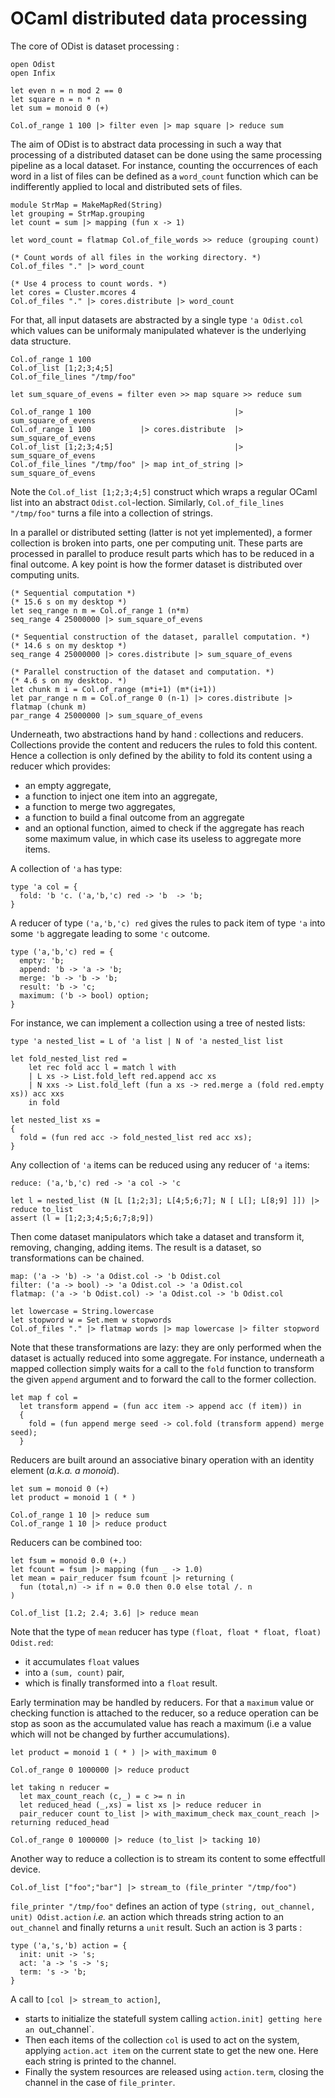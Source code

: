 OCaml distributed data processing
=================================

The core of ODist is dataset processing :

    open Odist
    open Infix

    let even n = n mod 2 == 0
    let square n = n * n
    let sum = monoid 0 (+)

    Col.of_range 1 100 |> filter even |> map square |> reduce sum

The aim of ODist is to abstract data processing in such a way
that processing of a distributed dataset can be done
using the same processing pipeline as a local dataset.
For instance, counting the occurrences of each word in a list of files
can be defined as a `word_count` function which can be indifferently applied 
to local and distributed sets of files.

    module StrMap = MakeMapRed(String)
    let grouping = StrMap.grouping
    let count = sum |> mapping (fun x -> 1)
    
    let word_count = flatmap Col.of_file_words >> reduce (grouping count)

    (* Count words of all files in the working directory. *)
    Col.of_files "." |> word_count

    (* Use 4 process to count words. *)
    let cores = Cluster.mcores 4
    Col.of_files "." |> cores.distribute |> word_count

For that, all input datasets are abstracted by a single type `'a Odist.col`
which values can be uniformaly manipulated
whatever is the underlying data structure.

    Col.of_range 1 100
    Col.of_list [1;2;3;4;5]
    Col.of_file_lines "/tmp/foo"

    let sum_square_of_evens = filter even >> map square >> reduce sum

    Col.of_range 1 100                                |> sum_square_of_evens
    Col.of_range 1 100           |> cores.distribute  |> sum_square_of_evens
    Col.of_list [1;2;3;4;5]                           |> sum_square_of_evens
    Col.of_file_lines "/tmp/foo" |> map int_of_string |> sum_square_of_evens

Note the `Col.of_list [1;2;3;4;5]` construct which wraps a regular OCaml list into an abstract `Odist.col`-lection.
Similarly, `Col.of_file_lines "/tmp/foo"` turns a file into a collection of strings.

In a parallel or distributed setting (latter is not yet implemented),
a former collection is broken into parts, one per computing unit.
These parts are processed in parallel to produce result parts
which has to be reduced in a final outcome.
A key point is how the former dataset is distributed over computing units.

    (* Sequential computation *)
    (* 15.6 s on my desktop *)
    let seq_range n m = Col.of_range 1 (n*m)
    seq_range 4 25000000 |> sum_square_of_evens

    (* Sequential construction of the dataset, parallel computation. *)
    (* 14.6 s on my desktop *)
    seq_range 4 25000000 |> cores.distribute |> sum_square_of_evens

    (* Parallel construction of the dataset and computation. *)
    (* 4.6 s on my desktop. *)
    let chunk m i = Col.of_range (m*i+1) (m*(i+1))
    let par_range n m = Col.of_range 0 (n-1) |> cores.distribute |> flatmap (chunk m)
    par_range 4 25000000 |> sum_square_of_evens

Underneath, two abstractions hand by hand : collections and reducers.
Collections provide the content and reducers the rules to fold this content.
Hence a collection is only defined by the ability to fold its content using a reducer which provides:
- an empty aggregate,
- a function to inject one item into an aggregate,
- a function to merge two aggregates,
- a function to build a final outcome from an aggregate
- and an optional function, aimed to check if the aggregate has reach some maximum value, in which case its useless to aggregate more items.

A collection of `'a` has type:
     
    type 'a col = {
      fold: 'b 'c. ('a,'b,'c) red -> 'b  -> 'b;
    }

A reducer of type `('a,'b,'c) red` gives the rules to pack item of type `'a` into some `'b` aggregate leading to some `'c` outcome.

    type ('a,'b,'c) red = {
      empty: 'b;
      append: 'b -> 'a -> 'b;
      merge: 'b -> 'b -> 'b; 
      result: 'b -> 'c;
      maximum: ('b -> bool) option; 
    }
    
For instance, we can implement a collection using a tree of nested lists:

    type 'a nested_list = L of 'a list | N of 'a nested_list list
    
    let fold_nested_list red =
        let rec fold acc l = match l with
        | L xs -> List.fold_left red.append acc xs
        | N xxs -> List.fold_left (fun a xs -> red.merge a (fold red.empty xs)) acc xxs
        in fold 
        
    let nested_list xs =
    {
      fold = (fun red acc -> fold_nested_list red acc xs);
    }  

Any collection of `'a` items can be reduced using any reducer of `'a` items:

    reduce: ('a,'b,'c) red -> 'a col -> 'c

    let l = nested_list (N [L [1;2;3]; L[4;5;6;7]; N [ L[]; L[8;9] ]]) |> reduce to_list
    assert (l = [1;2;3;4;5;6;7;8;9])

Then come dataset manipulators which take a dataset and transform it, removing, changing, adding items.
The result is a dataset, so transformations can be chained.

    map: ('a -> 'b) -> 'a Odist.col -> 'b Odist.col
    filter: ('a -> bool) -> 'a Odist.col -> 'a Odist.col
    flatmap: ('a -> 'b Odist.col) -> 'a Odist.col -> 'b Odist.col
    
    let lowercase = String.lowercase
    let stopword w = Set.mem w stopwords
    Col.of_files "." |> flatmap words |> map lowercase |> filter stopword

Note that these transformations are lazy: they are only performed when the dataset is actually reduced into some aggregate. For instance, underneath a mapped collection simply waits for a call to the `fold` function to transform the given `append` argument and to forward the call to the former collection.

    let map f col =
      let transform append = (fun acc item -> append acc (f item)) in
      {
        fold = (fun append merge seed -> col.fold (transform append) merge seed);
      }

Reducers are built around an associative binary operation with an identity element (*a.k.a. a monoid*).

    let sum = monoid 0 (+)
    let product = monoid 1 ( * )

    Col.of_range 1 10 |> reduce sum
    Col.of_range 1 10 |> reduce product

Reducers can be combined too:

    let fsum = monoid 0.0 (+.)
    let fcount = fsum |> mapping (fun _ -> 1.0)
    let mean = pair_reducer fsum fcount |> returning (
      fun (total,n) -> if n = 0.0 then 0.0 else total /. n
    )

    Col.of_list [1.2; 2.4; 3.6] |> reduce mean

Note that the type of `mean` reducer has type `(float, float * float, float) Odist.red`:
- it accumulates `float` values
- into a `(sum, count)` pair,
- which is finally transformed into a `float` result.

Early termination may be handled by reducers.
For that a `maximum` value or checking function is attached to the reducer,
so a reduce operation can be stop as soon as the accumulated value has reach a maximum
(i.e a value which will not be changed by further accumulations).

    let product = monoid 1 ( * ) |> with_maximum 0

    Col.of_range 0 1000000 |> reduce product
    
    let taking n reducer =
      let max_count_reach (c,_) = c >= n in
      let reduced_head (_,xs) = list xs |> reduce reducer in
      pair_reducer count to_list |> with_maximum_check max_count_reach |> returning reduced_head

    Col.of_range 0 1000000 |> reduce (to_list |> tacking 10)

Another way to reduce a collection is to stream its content to some effectfull device.

    Col.of_list ["foo";"bar"] |> stream_to (file_printer "/tmp/foo")

`file_printer "/tmp/foo"` defines an action of type `(string, out_channel, unit) Odist.action` *i.e.* an action
which threads string action to an `out_channel` and finally returns a `unit` result. Such an action is 3 parts :

    type ('a,'s,'b) action = {
      init: unit -> 's;
      act: 'a -> 's -> 's;
      term: 's -> 'b;
    }

A call to `[col |> stream_to action]`, 
- starts to initialize the statefull system calling `action.init] getting here an `out_channel`.
- Then each items of the collection `col` is used to act on the system,
  applying `action.act item` on the current state to get the new one.
  Here each string is printed to the channel.
- Finally the system resources are released using `action.term`,
  closing the channel in the case of `file_printer`.
    


